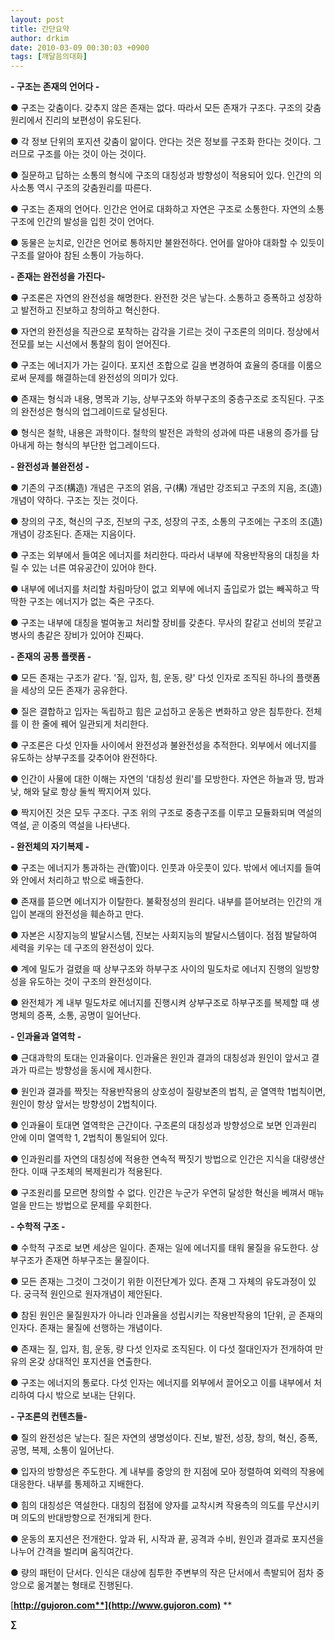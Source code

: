 ```yaml
---
layout: post
title: 간단요약
author: drkim
date: 2010-03-09 00:30:03 +0900
tags: [깨달음의대화]
---
```

**- 구조는 존재의 언어다 -**



● 구조는 갖춤이다. 갖추지 않은 존재는 없다. 따라서 모든 존재가 구조다. 구조의 갖춤원리에서 진리의 보편성이 유도된다.



● 각 정보 단위의 포지션 갖춤이 앎이다. 안다는 것은 정보를 구조화 한다는 것이다. 그러므로 구조를 아는 것이 아는 것이다. 



● 질문하고 답하는 소통의 형식에 구조의 대칭성과 방향성이 적용되어 있다. 인간의 의사소통 역시 구조의 갖춤원리를 따른다.



● 구조는 존재의 언어다. 인간은 언어로 대화하고 자연은 구조로 소통한다. 자연의 소통구조에 인간의 발성을 입힌 것이 언어다. 



● 동물은 눈치로, 인간은 언어로 통하지만 불완전하다. 언어를 알아야 대화할 수 있듯이 구조를 알아야 참된 소통이 가능하다. 







**- 존재는 완전성을 가진다-**



● 구조론은 자연의 완전성을 해명한다. 완전한 것은 낳는다. 소통하고 증폭하고 성장하고 발전하고 진보하고 창의하고 혁신한다.



● 자연의 완전성을 직관으로 포착하는 감각을 기르는 것이 구조론의 의미다. 정상에서 전모를 보는 시선에서 통찰의 힘이 얻어진다.



● 구조는 에너지가 가는 길이다. 포지션 조합으로 길을 변경하여 효율의 증대를 이룸으로써 문제를 해결하는데 완전성의 의미가 있다.



● 존재는 형식과 내용, 명목과 기능, 상부구조와 하부구조의 중층구조로 조직된다. 구조의 완전성은 형식의 업그레이드로 달성된다. 



● 형식은 철학, 내용은 과학이다. 철학의 발전은 과학의 성과에 따른 내용의 증가를 담아내게 하는 형식의 부단한 업그레이드다. 







**- 완전성과 불완전성 -**



● 기존의 구조(構造) 개념은 구조의 얽음, 구(構) 개념만 강조되고 구조의 지음, 조(造) 개념이 약하다. 구조는 짓는 것이다.



● 창의의 구조, 혁신의 구조, 진보의 구조, 성장의 구조, 소통의 구조에는 구조의 조(造) 개념이 강조된다. 존재는 지음이다.



● 구조는 외부에서 들여온 에너지를 처리한다. 따라서 내부에 작용반작용의 대칭을 차릴 수 있는 너른 여유공간이 있어야 한다. 



● 내부에 에너지를 처리할 차림마당이 없고 외부에 에너지 출입로가 없는 빼꼭하고 딱딱한 구조는 에너지가 없는 죽은 구조다.



● 구조는 내부에 대칭을 벌여놓고 처리할 장비를 갖춘다. 무사의 칼같고 선비의 붓같고 병사의 총같은 장비가 있어야 진짜다.







**- 존재의 공통 플랫폼 -**



● 모든 존재는 구조가 같다. '질, 입자, 힘, 운동, 량' 다섯 인자로 조직된 하나의 플랫폼을 세상의 모든 존재가 공유한다.



● 질은 결합하고 입자는 독립하고 힘은 교섭하고 운동은 변화하고 양은 침투한다. 전체를 이 한 줄에 꿰어 일관되게 처리한다.



● 구조론은 다섯 인자들 사이에서 완전성과 불완전성을 추적한다. 외부에서 에너지를 유도하는 상부구조를 갖추어야 완전하다.



● 인간이 사물에 대한 이해는 자연의 '대칭성 원리'를 모방한다. 자연은 하늘과 땅, 밤과 낮, 해와 달로 항상 둘씩 짝지어져 있다.



● 짝지어진 것은 모두 구조다. 구조 위의 구조로 중층구조를 이루고 모듈화되며 역설의 역설, 곧 이중의 역설을 나타낸다. 







**- 완전체의 자기복제 -**



● 구조는 에너지가 통과하는 관(管)이다. 인풋과 아웃풋이 있다. 밖에서 에너지를 들여와 안에서 처리하고 밖으로 배출한다. 



● 존재를 뜯으면 에너지가 이탈한다. 불확정성의 원리다. 내부를 뜯어보려는 인간의 개입이 본래의 완전성을 훼손하고 만다.



● 자본은 시장지능의 발달시스템, 진보는 사회지능의 발달시스템이다. 점점 발달하여 세력을 키우는 데 구조의 완전성이 있다.



● 계에 밀도가 걸렸을 때 상부구조와 하부구조 사이의 밀도차로 에너지 진행의 일방향성을 유도하는 것이 구조의 완전성이다.



● 완전체가 계 내부 밀도차로 에너지를 진행시켜 상부구조로 하부구조를 복제할 때 생명체의 증폭, 소통, 공명이 일어난다.







**- 인과율과 열역학 -**



● 근대과학의 토대는 인과율이다. 인과율은 원인과 결과의 대칭성과 원인이 앞서고 결과가 따르는 방향성을 동시에 제시한다.



● 원인과 결과를 짝짓는 작용반작용의 상호성이 질량보존의 법칙, 곧 열역학 1법칙이면, 원인이 항상 앞서는 방향성이 2법칙이다.



● 인과율이 토대면 열역학은 근간이다. 구조론의 대칭성과 방향성으로 보면 인과원리 안에 이미 열역학 1, 2법칙이 통일되어 있다.



● 인과원리를 자연의 대칭성에 적용한 연속적 짝짓기 방법으로 인간은 지식을 대량생산한다. 이때 구조체의 복제원리가 적용된다.



● 구조원리를 모르면 창의할 수 없다. 인간은 누군가 우연히 달성한 혁신을 베껴서 매뉴얼을 만드는 방법으로 문제를 우회한다.







**- 수학적 구조 -**



● 수학적 구조로 보면 세상은 일이다. 존재는 일에 에너지를 태워 물질을 유도한다. 상부구조가 존재면 하부구조는 물질이다.



● 모든 존재는 그것이 그것이기 위한 이전단계가 있다. 존재 그 자체의 유도과정이 있다. 궁극적 원인으로 원자개념이 제안된다.



● 참된 원인은 물질원자가 아니라 인과율을 성립시키는 작용반작용의 1단위, 곧 존재의 인자다. 존재는 물질에 선행하는 개념이다.



● 존재는 질, 입자, 힘, 운동, 량 다섯 인자로 조직된다. 이 다섯 절대인자가 전개하여 만유의 온갖 상대적인 포지션을 연출한다.



● 구조는 에너지의 통로다. 다섯 인자는 에너지를 외부에서 끌어오고 이를 내부에서 처리하여 다시 밖으로 보내는 단위다.







**- 구조론의 컨텐츠들-**



● 질의 완전성은 낳는다. 질은 자연의 생명성이다. 진보, 발전, 성장, 창의, 혁신, 증폭, 공명, 복제, 소통이 일어난다. 



● 입자의 방향성은 주도한다. 계 내부를 중앙의 한 지점에 모아 정렬하여 외력의 작용에 대응한다. 내부를 통제하고 지배한다.



● 힘의 대칭성은 역설한다. 대칭의 접점에 양자를 교착시켜 작용측의 의도를 무산시키며 의도의 반대방향으로 전개되게 한다.



● 운동의 포지션은 전개한다. 앞과 뒤, 시작과 끝, 공격과 수비, 원인과 결과로 포지션을 나누어 간격을 벌리며 움직여간다.



● 량의 패턴이 단서다. 인식은 대상에 침투한 주변부의 작은 단서에서 촉발되어 점차 중앙으로 옮겨붙는 형태로 진행된다.









[**http://gujoron.com**](http://www.gujoron.com)** 
**

**∑**